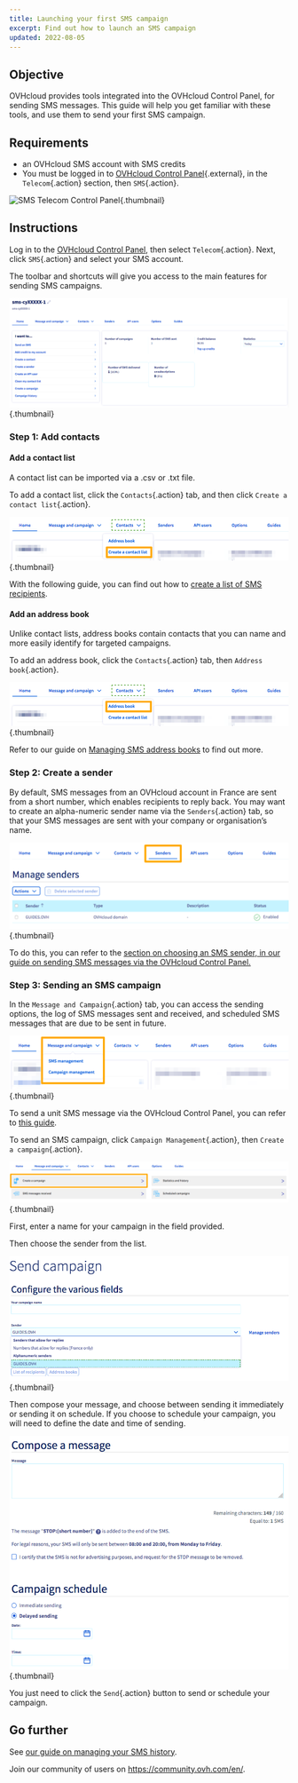 ```yaml
---
title: Launching your first SMS campaign
excerpt: Find out how to launch an SMS campaign
updated: 2022-08-05
---
```


## Objective

OVHcloud provides tools integrated into the OVHcloud Control Panel, for sending SMS messages. This guide will help you get familiar with these tools, and use them to send your first SMS campaign.

## Requirements

- an OVHcloud SMS account with SMS credits
- You must be logged in to [OVHcloud Control Panel](https://www.ovh.com/auth/?action=gotomanager&from=https://www.ovh.co.uk/&ovhSubsidiary=GB){.external}, in the `Telecom`{.action} section, then `SMS`{.action}.

![SMS Telecom Control Panel](https://raw.githubusercontent.com/ovh/docs/master/templates/control-panel/product-selection/telecom/tpl-telecom-03-en-sms.png){.thumbnail}

## Instructions

Log in to the [OVHcloud Control Panel](https://www.ovh.com/auth/?action=gotomanager&from=https://www.ovh.co.uk/&ovhSubsidiary=GB), then select `Telecom`{.action}. Next, click `SMS`{.action} and select your SMS account.

The toolbar and shortcuts will give you access to the main features for sending SMS campaigns.

![firstsms](images/firstsms01.png){.thumbnail}

### Step 1: Add contacts

#### Add a contact list

A contact list can be imported via a .csv or .txt file.

To add a contact list, click the `Contacts`{.action} tab, and then click `Create a contact list`{.action}. 

![firstsms](images/firstsms03.png){.thumbnail}

With the following guide, you can find out how to [create a list of SMS recipients](/pages/web_cloud/messaging/sms/liste_de_destinataire_sms).

#### Add an address book

Unlike contact lists, address books contain contacts that you can name and more easily identify for targeted campaigns.

To add an address book, click the `Contacts`{.action} tab, then `Address book`{.action}.

![firstsms](images/firstsms04.png){.thumbnail}

Refer to our guide on [Managing SMS address books](/pages/web_cloud/messaging/sms/gerer_mes_carnets_dadresses_sms) to find out more.

### Step 2: Create a sender

By default, SMS messages from an OVHcloud account in France are sent from a short number, which enables recipients to reply back. You may want to create an alpha-numeric sender name via the `Senders`{.action} tab, so that your SMS messages are sent with your company or organisation’s name.

![firstsms](images/firstsms05.png){.thumbnail}

To do this, you can refer to the [section on choosing an SMS sender, in our guide on sending SMS messages via the OVHcloud Control Panel.](/pages/web_cloud/messaging/sms/envoyer_des_sms_depuis_mon_espace_client#step-3-choose-an-sms-sender)

### Step 3: Sending an SMS campaign

In the `Message and Campaign`{.action} tab, you can access the sending options, the log of SMS messages sent and received, and scheduled SMS messages that are due to be sent in future.

![firstsms](images/firstsms02.png){.thumbnail}

To send a unit SMS message via the OVHcloud Control Panel, you can refer to [this guide](/pages/web_cloud/messaging/sms/envoyer_des_sms_depuis_mon_espace_client).

To send an SMS campaign, click `Campaign Management`{.action}, then `Create a campaign`{.action}.

![firstsms](images/firstsms06.png){.thumbnail}

First, enter a name for your campaign in the field provided.

Then choose the sender from the list.

![firstsms](images/firstsms07.png){.thumbnail}

Then compose your message, and choose between sending it immediately or sending it on schedule. If you choose to schedule your campaign, you will need to define the date and time of sending.

![firstsms](images/firstsms08.png){.thumbnail}

You just need to click the `Send`{.action} button to send or schedule your campaign.

## Go further

See [our guide on managing your SMS history](/pages/web_cloud/messaging/sms/gerer_l_historique_des_sms).

Join our community of users on <https://community.ovh.com/en/>.

